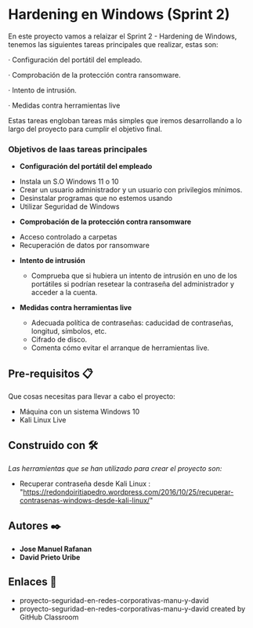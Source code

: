 # Hardening en Windows (Sprint 2)

En este proyecto vamos a relaizar el Sprint 2 - Hardening de Windows, tenemos las siguientes tareas principales que realizar, estas son:

· Configuración del portátil del empleado.

· Comprobación de la protección contra ransomware.

· Intento de intrusión.

· Medidas contra herramientas live

Estas tareas engloban tareas más simples que iremos desarrollando a lo largo del proyecto para cumplir el objetivo final.

### Objetivos de laas tareas principales  ###

* **Configuración del portátil del empleado**

 - Instala un S.O Windows 11 o 10
 - Crear un usuario administrador y un usuario con privilegios mínimos. 
 - Desinstalar programas que no estemos usando
 - Utilizar Seguridad de Windows
 
 * **Comprobación de la protección contra ransomware**

 - Acceso controlado a carpetas
 - Recuperación de datos por ransomware

* **Intento de intrusión**

   - Comprueba que si hubiera un intento de intrusión en uno de los portátiles si podrían resetear la contraseña del administrador y acceder a la cuenta.
   
* **Medidas contra herramientas live**
   - Adecuada política de contraseñas: caducidad de contraseñas, longitud, símbolos, etc.
   - Cifrado de disco. 
   - Comenta cómo evitar el arranque de herramientas live.

    
## Pre-requisitos 📋
Que cosas necesitas para llevar a cabo el proyecto:

* Máquina con un sistema Windows 10
* Kali Linux Live

## Construido con 🛠️

_Las herramientas que se han utilizado para crear el proyecto son:_

* Recuperar contraseña desde Kali Linux : "https://redondoiritiapedro.wordpress.com/2016/10/25/recuperar-contrasenas-windows-desde-kali-linux/"


## Autores ✒️

* **Jose Manuel Rafanan** 
* **David Prieto Uribe**

## Enlaces  📖

* proyecto-seguridad-en-redes-corporativas-manu-y-david
* proyecto-seguridad-en-redes-corporativas-manu-y-david created by GitHub Classroom

